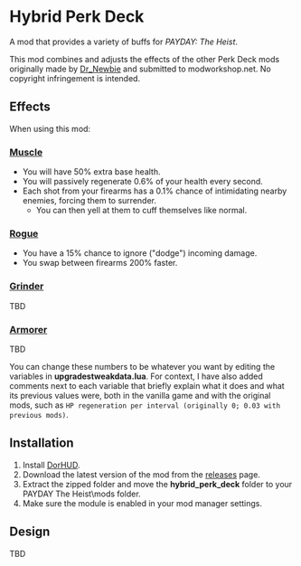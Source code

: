 # Hybrid Perk Deck
A mod that provides a variety of buffs for *PAYDAY: The Heist*.

This mod combines and adjusts the effects of the other Perk Deck mods originally made by [Dr_Newbie](https://modworkshop.net/user/dr_newbie) and submitted to modworkshop.net. No copyright infringement is intended.
## Effects
When using this mod:
### [Muscle](https://modworkshop.net/mod/27990)
- You will have 50% extra base health.
- You will passively regenerate 0.6% of your health every second.
- Each shot from your firearms has a 0.1% chance of intimidating nearby enemies, forcing them to surrender.
  - You can then yell at them to cuff themselves like normal.
### [Rogue](https://modworkshop.net/mod/26078)
- You have a 15% chance to ignore ("dodge") incoming damage.
- You swap between firearms 200% faster.
### [Grinder](https://modworkshop.net/mod/26072)
TBD
### [Armorer](https://modworkshop.net/mod/26195)
TBD

You can change these numbers to be whatever you want by editing the variables in **upgradestweakdata.lua**. For context, I have also added comments next to each variable that briefly explain what it does and what its previous values were, both in the vanilla game and with the original mods, such as `HP regeneration per interval (originally 0; 0.03 with previous mods)`.
## Installation
1. Install [DorHUD](https://modworkshop.net/mod/14267).
2. Download the latest version of the mod from the [releases](https://github.com/questmatrix/hybrid-perk-deck/releases) page.
3. Extract the zipped folder and move the **hybrid_perk_deck** folder to your PAYDAY The Heist\mods folder.
4. Make sure the module is enabled in your mod manager settings.
## Design
TBD
